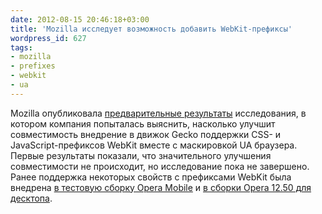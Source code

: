```yaml
---
date: 2012-08-15 20:46:18+03:00
title: 'Mozilla исследует возможность добавить WebKit-префиксы'
wordpress_id: 627
tags:
- mozilla
- prefixes
- webkit
- ua
---
```


Mozilla опубликовала [предварительные результаты][1] исследования, в котором компания попыталась выяснить, насколько улучшит совместимость внедрение в движок Gecko поддержки CSS- и JavaScript-префиксов WebKit вместе с маскировкой UA браузера. Первые результаты показали, что значительного улучшения совместимости не происходит, но исследование пока не завершено. Ранее поддержка некоторых свойств с префиксами WebKit была внедрена [в тестовую сборку Opera Mobile][2] и [в сборки Opera 12.50 для десктопа][3].

[1]: https://groups.google.com/d/topic/mozilla.dev.platform/IXGKsRXZL4k/discussion
[2]: http://web-standards.ru/news/539/
[3]: http://web-standards.ru/news/591/
